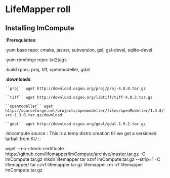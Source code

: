 LifeMapper roll
===============

Installing lmCompute
---------------------

:**Prerequisites**:

  :yum base repo: cmake, jasper, subversion, gsl, gsl-devel, sqlite-devel

  :yum rpmforge repo: txt2tags

  :build rpms: proj, tiff, openmodeller, gdal

:**downloads**: 

    ``proj`` wget http://download.osgeo.org/proj/proj-4.8.0.tar.gz

    ``tiff`` wget http://download.osgeo.org/libtiff/tiff-4.0.3.tar.gz

    ``openmodeller`` wget http://sourceforge.net/projects/openmodeller/files/openModeller/1.3.0/libopenmodeller-src-1.3.0.tar.gz/download

    ``gdal`` wget http://download.osgeo.org/gdal/gdal-1.9.2.tar.gz

:lmcompute source :
  This is a temp  distro creation till we get a versioned tarball from KU ::

  wget --no-check-certificate https://github.com/lifemapper/lmCompute/archive/master.tar.gz -O lmCompute.tar.gz
  mkdir lifemapper
  tar xzvf  lmCompute.tar.gz --strip=1  -C lifemapper/
  tar czvf lifemapper.tar.gz lifemapper
  rm -rf lifemapper lmCompute.tar.gz


